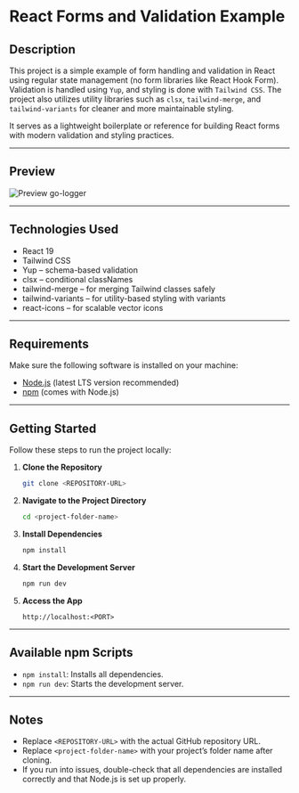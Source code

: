 # React Forms and Validation Example

## Description

This project is a simple example of form handling and validation in React using regular state management (no form libraries like React Hook Form). Validation is handled using `Yup`, and styling is done with `Tailwind CSS`. The project also utilizes utility libraries such as `clsx`, `tailwind-merge`, and `tailwind-variants` for cleaner and more maintainable styling.

It serves as a lightweight boilerplate or reference for building React forms with modern validation and styling practices.

---

## **Preview**

![Preview go-logger](https://media1.giphy.com/media/v1.Y2lkPTc5MGI3NjExdnFhZm10cDdqeG5wZnV1eXk2cTFqOWVmNmNjbXFzcGxrbGpzb3FmMyZlcD12MV9pbnRlcm5hbF9naWZfYnlfaWQmY3Q9Zw/In6RlbdP61Ot8lBN14/giphy.gif)

---

## Technologies Used

- React 19
- Tailwind CSS
- Yup – schema-based validation
- clsx – conditional classNames
- tailwind-merge – for merging Tailwind classes safely
- tailwind-variants – for utility-based styling with variants
- react-icons – for scalable vector icons

---

## Requirements

Make sure the following software is installed on your machine:

- [Node.js](https://nodejs.org/) (latest LTS version recommended)
- [npm](https://www.npmjs.com/) (comes with Node.js)

---

## Getting Started

Follow these steps to run the project locally:

1. **Clone the Repository**

   ```bash
   git clone <REPOSITORY-URL>
   ```

2. **Navigate to the Project Directory**

   ```bash
   cd <project-folder-name>
   ```

3. **Install Dependencies**

   ```bash
   npm install
   ```

4. **Start the Development Server**

   ```bash
   npm run dev
   ```

5. **Access the App**

   ```
   http://localhost:<PORT>
   ```

---

## Available npm Scripts

- `npm install`: Installs all dependencies.
- `npm run dev`: Starts the development server.

---

## Notes

- Replace `<REPOSITORY-URL>` with the actual GitHub repository URL.
- Replace `<project-folder-name>` with your project’s folder name after cloning.
- If you run into issues, double-check that all dependencies are installed correctly and that Node.js is set up properly.
